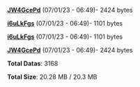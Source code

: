 [**JW4GcePd**](/data/JW4GcePd.txt) (07/01/23 - 06:49)- 2424 bytes

[**i6uLkFgs**](/data/i6uLkFgs.txt) (07/01/23 - 06:49)- 1101 bytes

[**i6uLkFgs**](/data/i6uLkFgs.txt) (07/01/23 - 06:49)- 1101 bytes

[**JW4GcePd**](/data/JW4GcePd.txt) (07/01/23 - 06:49)- 2424 bytes

**Total Datas**: 3168

**Total Size**: 20.28 MB / 20.3 MB